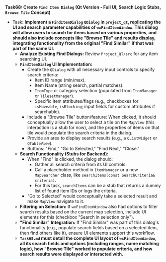 **Task68: Create `Find Item Dialog` (Qt Version - Full UI, Search Logic Stubs, `Browse Tile` Concept)**
- Task: **Implement a `FindItemDialog` `QDialog` in `project_qt`, replicating the UI and search parameter capabilities of `wxFindItemWindow`. This dialog will allow users to search for items based on various properties, and should also include concepts like "Browse Tile" and results display, integrating functionality from the original "Find Similar" if that was part of the same UI.**
    - **Analyze Existing Find Dialogs:** Review `Project_QT/src` for any item searching UI.
    - **`FindItemDialog` UI Implementation:**
        -   Create the `QDialog` with all necessary input controls to specify search criteria:
            -   Item ID range (min/max).
            -   Item Name (string search, partial matches).
            -   `ItemType` or category selection (populated from `ItemManager` or `TilesetManager`).
            -   Specific item attributes/flags (e.g., checkboxes for `isMoveable`, `isBlocking`; input fields for custom attributes if searchable).
        -   Include a "Browse Tile" button/feature: When clicked, it should conceptually allow the user to select a tile on the `MapView` (this interaction is a stub for now), and the properties of items on that tile would populate the search criteria in the dialog.
        -   Provide an area to display search results (e.g., a `QListWidget` or `QTableView`).
        -   Buttons: "Find," "Go to Selected," "Find Next," "Close."
    - **Search Functionality (Stubs for Backend):**
        -   When "Find" is clicked, the dialog should:
            -   Gather all search criteria from its UI controls.
            -   Call a placeholder method in `ItemManager` or a new `MapSearcher` class, like `searchItems(const SearchCriteria& criteria)`.
            -   For this task, `searchItems` can be a stub that returns a dummy list of found item IDs or logs the criteria.
        -   "Go to Selected" would conceptually take a selected result and make `MapView` navigate to it.
    - **Filtering on Selection:** If `wxFindItemWindow` also had options to filter search results based on the current map selection, include UI elements for this (checkbox "Search in selection only").
    - **"Find Similar" Integration:** If "Find Similar" was part of this dialog's functionality (e.g., populate search fields based on a selected item, then find others like it), ensure UI elements support this workflow.
    - **`Task68.md` must detail the complete UI layout of `wxFindItemWindow`, all its search fields and options (including ranges, name matching logic), how "Browse Tile" worked to populate criteria, and how search results were displayed or interacted with.**
